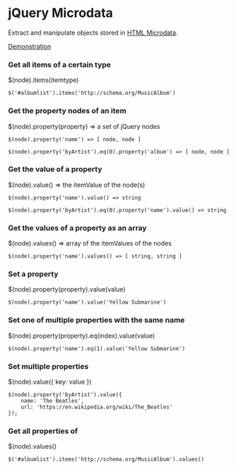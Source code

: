 # jQuery Microdata

Extract and manipulate objects stored in [HTML Microdata](http://www.whatwg.org/specs/web-apps/current-work/multipage/microdata.html).

[Demonstration](http://git.macropus.org/jquery-microdata/demo/)

### Get all items of a certain type

$(node).items(itemtype)

    $('#albumlist').items('http://schema.org/MusicAlbum')

### Get the property nodes of an item

$(node).property(property) => a set of jQuery nodes

    $(node).property('name') => [ node, node ]

    $(node).property('byArtist').eq(0).property('album') => [ node, node ]

### Get the value of a property

$(node).value() => the itemValue of the node(s)

    $(node).property('name').value() => string

    $(node).property('byArtist').eq(0).property('name').value() => string

### Get the values of a property as an array

$(node).values() => array of the itemValues of the nodes

    $(node).property('name').values() => [ string, string ]

### Set a property

$(node).property(property).value(value)

    $(node).property('name').value('Yellow Submarine')

### Set one of multiple properties with the same name

$(node).property(property).eq(index).value(value)

    $(node).property('name').eq(1).value('Yellow Submarine')

### Set multiple properties

$(node).value({ key: value })

    $(node).property('byArtist').value({
        name: 'The Beatles',
        url: 'https://en.wikipedia.org/wiki/The_Beatles'
    });

### Get all properties of

$(node).values()

    $('#albumlist').items('http://schema.org/MusicAlbum').values()

